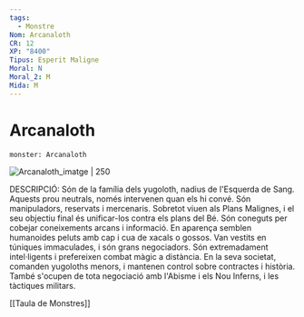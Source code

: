 ```yaml
---
tags:
  - Monstre
Nom: Arcanaloth
CR: 12
XP: "8400"
Tipus: Esperit Maligne
Moral: N
Moral_2: M
Mida: M
---
```

# Arcanaloth

```statblock
monster: Arcanaloth
```

![Arcanaloth_imatge | 250](https://static.wikia.nocookie.net/forgottenrealms/images/9/90/Arcanaloth-5e.png/revision/latest/scale-to-width-down/350?cb=20171010191559)

DESCRIPCIÓ: 
Són de la família dels yugoloth, nadius de l'Esquerda de Sang. Aquests prou neutrals, només intervenen quan els hi convé. Són manipuladors, reservats i mercenaris. Sobretot viuen als Plans Malignes, i el seu objectiu final és unificar-los contra els plans del Bé. Són coneguts per cobejar coneixements arcans i informació. En aparença semblen humanoides peluts amb cap i cua de xacals o gossos. Van vestits en túniques immaculades, i són grans negociadors. Són extremadament intel·ligents i prefereixen combat màgic a distància. En la seva societat, comanden yugoloths menors, i mantenen control sobre contractes i història. També s'ocupen de tota negociació amb l'Abisme i els Nou Inferns, i les tàctiques militars.

[[Taula de Monstres]]

